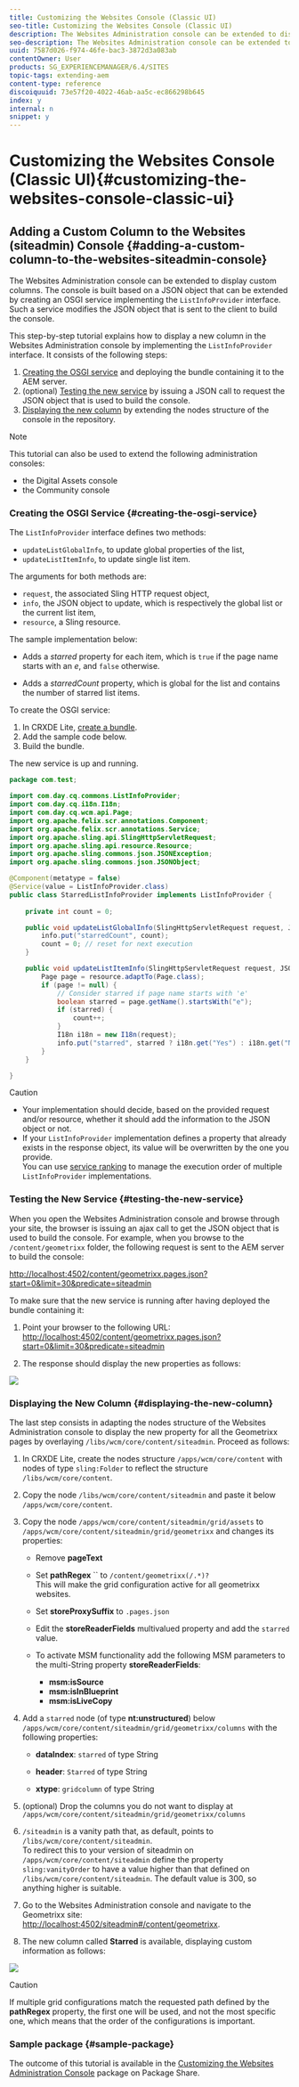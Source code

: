 ```yaml
---
title: Customizing the Websites Console (Classic UI)
seo-title: Customizing the Websites Console (Classic UI)
description: The Websites Administration console can be extended to display custom columns
seo-description: The Websites Administration console can be extended to display custom columns
uuid: 7587d026-f974-46fe-bac3-3872d3a083ab
contentOwner: User
products: SG_EXPERIENCEMANAGER/6.4/SITES
topic-tags: extending-aem
content-type: reference
discoiquuid: 73e57f20-4022-46ab-aa5c-ec866298b645
index: y
internal: n
snippet: y
---
```


# Customizing the Websites Console (Classic UI){#customizing-the-websites-console-classic-ui}

## Adding a Custom Column to the Websites (siteadmin) Console {#adding-a-custom-column-to-the-websites-siteadmin-console}

The Websites Administration console can be extended to display custom columns. The console is built based on a JSON object that can be extended by creating an OSGI service implementing the `ListInfoProvider` interface. Such a service modifies the JSON object that is sent to the client to build the console.

This step-by-step tutorial explains how to display a new column in the Websites Administration console by implementing the `ListInfoProvider` interface. It consists of the following steps:

1. [Creating the OSGI service](#creating-the-osgi-service) and deploying the bundle containing it to the AEM server.
1. (optional) [Testing the new service](#testing-the-new-service) by issuing a JSON call to request the JSON object that is used to build the console.
1. [Displaying the new column](#displaying-the-new-column) by extending the nodes structure of the console in the repository.

>[!NOTE]
>
>This tutorial can also be used to extend the following administration consoles:
>
>* the Digital Assets console
>* the Community console  
>

### Creating the OSGI Service {#creating-the-osgi-service}

The `ListInfoProvider` interface defines two methods:

* `updateListGlobalInfo`, to update global properties of the list,
* `updateListItemInfo`, to update single list item.

The arguments for both methods are:

* `request`, the associated Sling HTTP request object,
* `info`, the JSON object to update, which is respectively the global list or the current list item,
* `resource`, a Sling resource.

The sample implementation below:

* Adds a *starred* property for each item, which is `true` if the page name starts with an *e*, and `false` otherwise.

* Adds a *starredCount* property, which is global for the list and contains the number of starred list items.

To create the OSGI service:

1. In CRXDE Lite, [create a bundle](../../../sites/developing/using/developing-with-crxde-lite.md#managing-a-bundle).
1. Add the sample code below.
1. Build the bundle.

The new service is up and running.

```java
package com.test;

import com.day.cq.commons.ListInfoProvider;
import com.day.cq.i18n.I18n;
import com.day.cq.wcm.api.Page;
import org.apache.felix.scr.annotations.Component;
import org.apache.felix.scr.annotations.Service;
import org.apache.sling.api.SlingHttpServletRequest;
import org.apache.sling.api.resource.Resource;
import org.apache.sling.commons.json.JSONException;
import org.apache.sling.commons.json.JSONObject;

@Component(metatype = false)
@Service(value = ListInfoProvider.class)
public class StarredListInfoProvider implements ListInfoProvider {
    
    private int count = 0;

    public void updateListGlobalInfo(SlingHttpServletRequest request, JSONObject info, Resource resource) throws JSONException {
        info.put("starredCount", count);
        count = 0; // reset for next execution
    }

    public void updateListItemInfo(SlingHttpServletRequest request, JSONObject info, Resource resource) throws JSONException {
        Page page = resource.adaptTo(Page.class);
        if (page != null) {
            // Consider starred if page name starts with 'e'
            boolean starred = page.getName().startsWith("e");
            if (starred) {
                count++;
            }
            I18n i18n = new I18n(request);
            info.put("starred", starred ? i18n.get("Yes") : i18n.get("No"));
        }
    }

}
```

>[!CAUTION]
>
>* Your implementation should decide, based on the provided request and/or resource, whether it should add the information to the JSON object or not. 
>* If your `ListInfoProvider` implementation defines a property that already exists in the response object, its value will be overwritten by the one you provide.  
>  You can use [service ranking](http://www.osgi.org/javadoc/r2/org/osgi/framework/Constants.html#SERVICE_RANKING) to manage the execution order of multiple `ListInfoProvider` implementations.
>

### Testing the New Service {#testing-the-new-service}

When you open the Websites Administration console and browse through your site, the browser is issuing an ajax call to get the JSON object that is used to build the console. For example, when you browse to the `/content/geometrixx` folder, the following request is sent to the AEM server to build the console:

[http://localhost:4502/content/geometrixx.pages.json?start=0&limit=30&predicate=siteadmin](http://localhost:4502/content/geometrixx.pages.json?start=0&limit=30&predicate=siteadmin)

To make sure that the new service is running after having deployed the bundle containing it:

1. Point your browser to the following URL:  
   [http://localhost:4502/content/geometrixx.pages.json?start=0&limit=30&predicate=siteadmin](http://localhost:4502/content/geometrixx.pages.json?start=0&limit=30&predicate=siteadmin)

1. The response should display the new properties as follows:

![](assets/screen_shot_2012-02-13at163046.png) 

### Displaying the New Column {#displaying-the-new-column}

The last step consists in adapting the nodes structure of the Websites Administration console to display the new property for all the Geometrixx pages by overlaying `/libs/wcm/core/content/siteadmin`. Proceed as follows:

1. In CRXDE Lite, create the nodes structure `/apps/wcm/core/content` with nodes of type `sling:Folder` to reflect the structure `/libs/wcm/core/content`.  

1. Copy the node `/libs/wcm/core/content/siteadmin` and paste it below `/apps/wcm/core/content`.

1. Copy the node `/apps/wcm/core/content/siteadmin/grid/assets` to `/apps/wcm/core/content/siteadmin/grid/geometrixx` and changes its properties:

    * Remove **pageText** 
    
    * Set **pathRegex** `` to `/content/geometrixx(/.*)?`  
      This will make the grid configuration active for all geometrixx websites.
    
    * Set **storeProxySuffix** to `.pages.json`
    
    * Edit the **storeReaderFields** multivalued property and add the `starred` value.
    
    * To activate MSM functionality add the following MSM parameters to the multi-String property **storeReaderFields**:

        * **msm:isSource**
        * **msm:isInBlueprint**
        * **msm:isLiveCopy**

1. Add a `starred` node (of type **nt:unstructured**) below `/apps/wcm/core/content/siteadmin/grid/geometrixx/columns` with the following properties:

    * **dataIndex**: `starred` of type String  
    
    * **header**: `Starred` of type String
    
    * **xtype**: `gridcolumn` of type String

1. (optional) Drop the columns you do not want to display at `/apps/wcm/core/content/siteadmin/grid/geometrixx/columns`  

1. `/siteadmin` is a vanity path that, as default, points to `/libs/wcm/core/content/siteadmin`.  
   To redirect this to your version of siteadmin on `/apps/wcm/core/content/siteadmin` define the property `sling:vanityOrder` to have a value higher than that defined on `/libs/wcm/core/content/siteadmin`. The default value is 300, so anything higher is suitable.  

1. Go to the Websites Administration console and navigate to the Geometrixx site:  
   [http://localhost:4502/siteadmin#/content/geometrixx](http://localhost:4502/siteadmin#/content/geometrixx).

1. The new column called **Starred** is available, displaying custom information as follows:

![](assets/screen_shot_2012-02-14at104602.png)

>[!CAUTION]
>
>If multiple grid configurations match the requested path defined by the **pathRegex** property, the first one will be used, and not the most specific one, which means that the order of the configurations is important.

### Sample package {#sample-package}

The outcome of this tutorial is available in the [Customizing the Websites Administration Console](http://localhost:4502/crx/packageshare/index.html/content/marketplace/marketplaceProxy.html?packagePath=/content/companies/public/adobe/packages/helper/customizing-siteadmin) package on Package Share.
